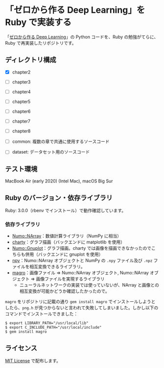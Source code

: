 # 「ゼロから作る Deep Learning」を Ruby で実装する

「[ゼロから作る Deep Learning](https://github.com/oreilly-japan/deep-learning-from-scratch)」の Python コードを、Ruby の勉強がてらに、Ruby で再実装したリポジトリです。



## ディレクトリ構成

- [x] chapter2
- [ ] chapter3
- [ ] chapter4
- [ ] chapter5
- [ ] chapter6
- [ ] chapter7
- [ ] chapter8
- [ ] common: 複数の章で共通に使用するソースコード
- [ ] dataset: データセット用のソースコード



## テスト環境

MacBook Air (early 2020) (Intel Mac), macOS Big Sur



## Ruby のバージョン・依存ライブラリ

Ruby: 3.0.0（rbenv でインストール）で動作確認しています。

### 依存ライブラリ

- [Numo::NArray](https://github.com/ruby-numo/numo-narray)：数値計算ライブラリ（NumPy に相当）
- [charty](https://github.com/red-data-tools/charty)：グラフ描画（バックエンドに matplotlib を使用）
- [Numo::Gnuplot](https://github.com/ruby-numo/numo-gnuplot)：グラフ描画。charty では画像を描画できなかったのでこちらも併用（バックエンドに gnuplot を使用）
- [npy](https://github.com/ankane/npy)：Numo::NArray オブジェクトと NumPy の `.npy` ファイル及び `.npz` ファイルを相互変換できるライブラリ。
- [magro](https://github.com/yoshoku/magro)：画像ファイル => Numo::NArray オブジェクト, Numo::NArray オブジェクト => 画像ファイルを実現するライブラリ
  - ニューラルネットワークの実装では使っていないが、NArray と画像との相互変換が可能かどうか確認したかったので。



`magro` をリポジトリに記載の通り `gem install magro` でインストールしようとしたら、`png.h` が見つからないと言われて失敗してしまいました。しかし以下のコマンドでインストールできました：

```
$ export LIBRARY_PATH="/usr/local/lib"
$ export C_INCLUDE_PATH="/usr/local/include"
$ gem install magro
```



## ライセンス

[MIT License](./LICENSE.txt) で配布します。

